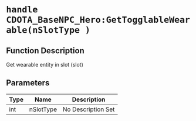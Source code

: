 # `handle CDOTA_BaseNPC_Hero:GetTogglableWearable(nSlotType )`
## Function Description
Get wearable entity in slot (slot)
## Parameters
Type|Name|Description
--|--|--
int|nSlotType|No Description Set
